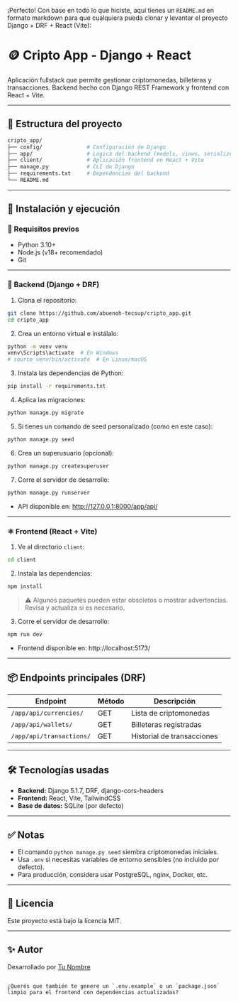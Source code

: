 ¡Perfecto! Con base en todo lo que hiciste, aquí tienes un `README.md` en formato markdown para que cualquiera pueda clonar y levantar el proyecto Django + DRF + React (Vite):


# 🪙 Cripto App - Django + React

Aplicación fullstack que permite gestionar criptomonedas, billeteras y transacciones. Backend hecho con Django REST Framework y frontend con React + Vite.

---

## 📁 Estructura del proyecto

```bash
cripto_app/
├── config/              # Configuración de Django
├── app/                 # Lógica del backend (models, views, serializers, etc.)
├── client/              # Aplicación frontend en React + Vite
├── manage.py            # CLI de Django
├── requirements.txt     # Dependencias del backend
└── README.md
```

---

## 🚀 Instalación y ejecución

### 🔧 Requisitos previos

- Python 3.10+
- Node.js (v18+ recomendado)
- Git

---

### 🐍 Backend (Django + DRF)

1. Clona el repositorio:

```bash
git clone https://github.com/abuenoh-tecsup/cripto_app.git
cd cripto_app
```

2. Crea un entorno virtual e instálalo:

```bash
python -m venv venv
venv\Scripts\activate  # En Windows
# source venv/bin/activate  # En Linux/macOS
```

3. Instala las dependencias de Python:

```bash
pip install -r requirements.txt
```

4. Aplica las migraciones:

```bash
python manage.py migrate
```

5. Si tienes un comando de seed personalizado (como en este caso):

```bash
python manage.py seed
```

6. Crea un superusuario (opcional):

```bash
python manage.py createsuperuser
```

7. Corre el servidor de desarrollo:

```bash
python manage.py runserver
```

- API disponible en: http://127.0.0.1:8000/app/api/

---

### ⚛️ Frontend (React + Vite)

1. Ve al directorio `client`:

```bash
cd client
```

2. Instala las dependencias:

```bash
npm install
```

> ⚠️ Algunos paquetes pueden estar obsoletos o mostrar advertencias. Revisa y actualiza si es necesario.

3. Corre el servidor de desarrollo:

```bash
npm run dev
```

- Frontend disponible en: http://localhost:5173/

---

## 📦 Endpoints principales (DRF)

| Endpoint                  | Método | Descripción                         |
|--------------------------|--------|-------------------------------------|
| `/app/api/currencies/`   | GET    | Lista de criptomonedas              |
| `/app/api/wallets/`      | GET    | Billeteras registradas              |
| `/app/api/transactions/` | GET    | Historial de transacciones          |

---

## 🛠️ Tecnologías usadas

- **Backend:** Django 5.1.7, DRF, django-cors-headers
- **Frontend:** React, Vite, TailwindCSS
- **Base de datos:** SQLite (por defecto)

---

## ✅ Notas

- El comando `python manage.py seed` siembra criptomonedas iniciales.
- Usa `.env` si necesitas variables de entorno sensibles (no incluido por defecto).
- Para producción, considera usar PostgreSQL, nginx, Docker, etc.

---

## 📜 Licencia

Este proyecto está bajo la licencia MIT.

---

## ✨ Autor

Desarrollado por [Tu Nombre](https://github.com/usuario)
```

¿Querés que también te genere un `.env.example` o un `package.json` limpio para el frontend con dependencias actualizadas?
